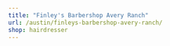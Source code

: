 ```yaml
---
title: "Finley's Barbershop Avery Ranch"
url: /austin/finleys-barbershop-avery-ranch/
shop: hairdresser
---
```

